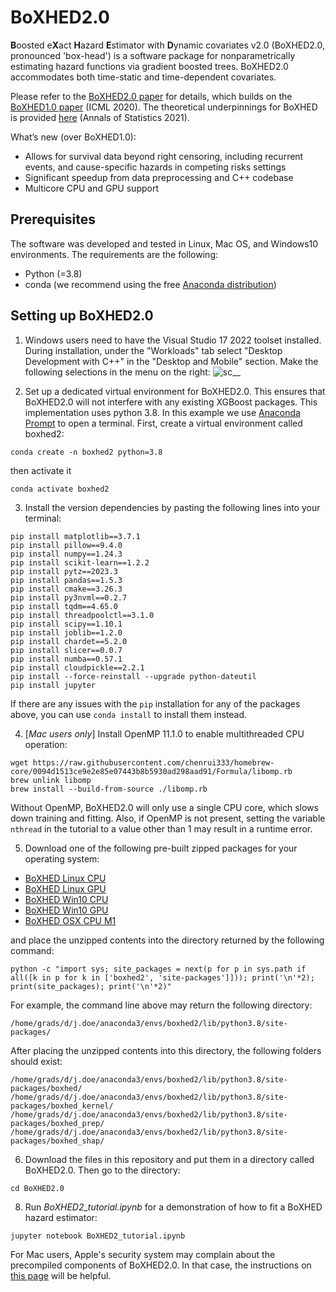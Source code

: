 # BoXHED2.0

**B**oosted e**X**act **H**azard **E**stimator with **D**ynamic covariates v2.0 (BoXHED2.0, pronounced 'box-head') is a software package for nonparametrically estimating hazard functions via gradient boosted trees. BoXHED2.0 accommodates both time-static and time-dependent covariates.

Please refer to the [BoXHED2.0 paper](https://arxiv.org/abs/2103.12591) for details, which builds on the [BoXHED1.0 paper](http://proceedings.mlr.press/v119/wang20o/wang20o.pdf) (ICML 2020). The theoretical underpinnings for BoXHED is provided [here](https://projecteuclid.org/journals/annals-of-statistics/volume-49/issue-4/Boosted-nonparametric-hazards-with-time-dependent-covariates/10.1214/20-AOS2028.full) (Annals of Statistics 2021).

What’s new (over BoXHED1.0):
 - Allows for survival data beyond right censoring, including recurrent events, and cause-specific hazards in competing risks settings
 - Significant speedup from data preprocessing and C++ codebase
 - Multicore CPU and GPU support

## Prerequisites
The software was developed and tested in Linux, Mac OS, and Windows10 environments. The requirements are the following:
- Python (=3.8)
- conda  (we recommend using the free [Anaconda distribution](https://docs.anaconda.com/anaconda/install/))


## Setting up BoXHED2.0
1. Windows users need to have the Visual Studio 17 2022 toolset installed.
   During installation, under the "Workloads" tab select "Desktop Development with C++" in the "Desktop and Mobile" section. Make the following selections in the menu on the right:
![sc__](https://user-images.githubusercontent.com/34462617/201495851-c7d02796-31e0-4181-9eba-78065d2a5f59.png)

2. Set up a dedicated virtual environment for BoXHED2.0. This ensures that BoXHED2.0 will not interfere with any existing XGBoost packages. This implementation uses python 3.8. In this example we use [Anaconda Prompt](https://docs.anaconda.com/anaconda/install/) to open a terminal. First, create a virtual environment called boxhed2:
```
conda create -n boxhed2 python=3.8
```

then activate it
```
conda activate boxhed2
```

3. Install the version dependencies by pasting the following lines into your terminal:
```
pip install matplotlib==3.7.1
pip install pillow==9.4.0
pip install numpy==1.24.3
pip install scikit-learn==1.2.2
pip install pytz==2023.3
pip install pandas==1.5.3
pip install cmake==3.26.3
pip install py3nvml==0.2.7
pip install tqdm==4.65.0
pip install threadpoolctl==3.1.0
pip install scipy==1.10.1
pip install joblib==1.2.0
pip install chardet==5.2.0
pip install slicer==0.0.7
pip install numba==0.57.1
pip install cloudpickle==2.2.1
pip install --force-reinstall --upgrade python-dateutil
pip install jupyter
```
If there are any issues with the `pip` installation for any of the packages above, you can use `conda install` to install them instead.

4. [*Mac users only*] Install OpenMP 11.1.0 to enable multithreaded CPU operation:
```
wget https://raw.githubusercontent.com/chenrui333/homebrew-core/0094d1513ce9e2e85e07443b8b5930ad298aad91/Formula/libomp.rb
brew unlink libomp
brew install --build-from-source ./libomp.rb
```
Without OpenMP, BoXHED2.0 will only use a single CPU core, which slows down training and fitting. Also, if OpenMP is not present, setting the variable `nthread` in the tutorial to a value other than 1 may result in a runtime error.

5. Download one of the following pre-built zipped packages for your operating system:
* [BoXHED Linux CPU](https://www.dropbox.com/scl/fi/bi5bkae5ahzedej5gskdl/boxhed_linux_cpu.zip?rlkey=il9zv150xncw5awk9i7hhvzu4&dl=0)
* [BoXHED Linux GPU](https://www.dropbox.com/scl/fi/f5b51d3njlr61fjpk98w0/boxhed_linux_gpu.zip?rlkey=l41bb5egv9ies5v48mvcs20f2&dl=0)
* [BoXHED Win10 CPU](https://www.dropbox.com/scl/fi/kpz0y8ko7s4aqwdpx5gwu/boxhed_win10_cpu.zip?rlkey=qgy4mkbl78b4vk73tg1m8t32q&dl=0)
* [BoXHED Win10 GPU](https://www.dropbox.com/scl/fi/wxqfsztoogdsawcev0b6o/boxhed_win10_gpu.zip?rlkey=vc22sgypo9c2oqf2kvkgdhvip&dl=0)
* [BoXHED OSX CPU M1](https://www.dropbox.com/scl/fi/2rztizbhhm7h8rigl2gmb/boxhed_osx_cpu_M1.zip?rlkey=q9232o0pphhd0eoq5ggbiyzhk&dl=0)
  
and place the unzipped contents into the directory returned by the following command: 
```
python -c "import sys; site_packages = next(p for p in sys.path if all([k in p for k in ['boxhed2', 'site-packages']])); print('\n'*2); print(site_packages); print('\n'*2)"
```

For example, the command line above may return the following directory:
```
/home/grads/d/j.doe/anaconda3/envs/boxhed2/lib/python3.8/site-packages/
```

After placing the unzipped contents into this directory, the following folders should exist:
```
/home/grads/d/j.doe/anaconda3/envs/boxhed2/lib/python3.8/site-packages/boxhed/
/home/grads/d/j.doe/anaconda3/envs/boxhed2/lib/python3.8/site-packages/boxhed_kernel/
/home/grads/d/j.doe/anaconda3/envs/boxhed2/lib/python3.8/site-packages/boxhed_prep/
/home/grads/d/j.doe/anaconda3/envs/boxhed2/lib/python3.8/site-packages/boxhed_shap/
```

6. Download the files in this repository and put them in a directory called BoXHED2.0. Then go to the directory:
```
cd BoXHED2.0
```

8. Run *BoXHED2_tutorial.ipynb* for a demonstration of how to fit a BoXHED hazard estimator:
```
jupyter notebook BoXHED2_tutorial.ipynb
```
For Mac users, Apple's security system may complain about the precompiled components of BoXHED2.0. In that case, the instructions on [this page](https://www.easeus.com/computer-instruction/apple-cannot-check-it-for-malicious-software.html) will be helpful.
